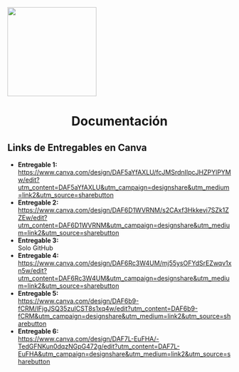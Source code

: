 <p align="left">
  <img src="https://semanadelcannabis.cayetano.edu.pe/assets/img/logo-upch.png" width="200">
  <h1 align="center">Documentación</h1>
</p>

## Links de Entregables en Canva
- **Entregable 1:** <br>https://www.canva.com/design/DAF5aYfAXLU/fcJMSrdnIIpcJHZPYlPYMw/edit?utm_content=DAF5aYfAXLU&utm_campaign=designshare&utm_medium=link2&utm_source=sharebutton
- **Entregable 2:** <br>https://www.canva.com/design/DAF6D1WVRNM/s2CAxf3Hkkevi7SZk1ZZEw/edit?utm_content=DAF6D1WVRNM&utm_campaign=designshare&utm_medium=link2&utm_source=sharebutton
- **Entregable 3:** <br>Solo GitHub
- **Entregable 4:** <br>https://www.canva.com/design/DAF6Rc3W4UM/mj55ysOFYdSrEZwqv1xn5w/edit?utm_content=DAF6Rc3W4UM&utm_campaign=designshare&utm_medium=link2&utm_source=sharebutton
- **Entregable 5:** <br>https://www.canva.com/design/DAF6b9-fCRM/lFjgJSQ35zuICST8s1xq4w/edit?utm_content=DAF6b9-fCRM&utm_campaign=designshare&utm_medium=link2&utm_source=sharebutton
- **Entregable 6:** <br>https://www.canva.com/design/DAF7L-EuFHA/-TedGFNKun0dqzNGpG472g/edit?utm_content=DAF7L-EuFHA&utm_campaign=designshare&utm_medium=link2&utm_source=sharebutton

